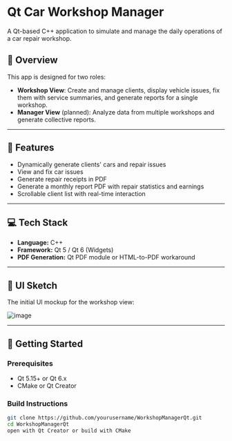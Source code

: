 # Qt Car Workshop Manager

A Qt-based C++ application to simulate and manage the daily operations of a car repair workshop.

## 🚗 Overview

This app is designed for two roles:

- **Workshop View**: Create and manage clients, display vehicle issues, fix them with service summaries, and generate reports for a single workshop.
- **Manager View** (planned): Analyze data from multiple workshops and generate collective reports.

---

## 🧰 Features

- Dynamically generate clients' cars and repair issues
- View and fix car issues
- Generate repair receipts in PDF
- Generate a monthly report PDF with repair statistics and earnings
- Scrollable client list with real-time interaction

---

## 💻 Tech Stack

- **Language:** C++
- **Framework:** Qt 5 / Qt 6 (Widgets)
- **PDF Generation:** Qt PDF module or HTML-to-PDF workaround

---

## 📸 UI Sketch

The initial UI mockup for the workshop view:

![image](https://github.com/user-attachments/assets/e75cceea-3f11-40b3-a19f-4ea8442ac197)


---

## 🚀 Getting Started

### Prerequisites

- Qt 5.15+ or Qt 6.x
- CMake or Qt Creator

### Build Instructions

```bash
git clone https://github.com/yourusername/WorkshopManagerQt.git
cd WorkshopManagerQt
open with Qt Creator or build with CMake
